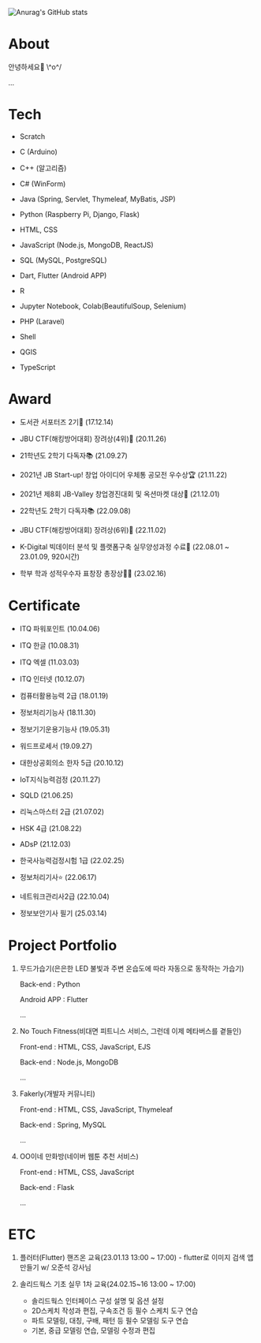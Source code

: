 <!-- ![header](https://capsule-render.vercel.app/api?type=waving&color=03C75B&height=400&section=header&text=Seung-Hwan%20Jung&fontSize=90&desc=Student&animation=fadeIn&fontColor=ffffff&fontAlign=50&fontAlignY=40&descSize=40&descAlign=50&descAlignY=60&stroke=FAE100&strokeWidth=3) -->

![Anurag's GitHub stats](https://github-readme-stats.vercel.app/api?username=kuma1105&theme=highcontrast&show_icons=true)

# About

안녕하세요🙌 \\^o^/

...

# Tech

- Scratch

- C (Arduino)

- C++ (알고리즘)

- C# (WinForm)

- Java (Spring, Servlet, Thymeleaf, MyBatis, JSP)

- Python (Raspberry Pi, Django, Flask)

- HTML, CSS

- JavaScript (Node.js, MongoDB, ReactJS)

- SQL (MySQL, PostgreSQL)

- Dart, Flutter (Android APP)

- R

- Jupyter Notebook, Colab(BeautifulSoup, Selenium)

- PHP (Laravel)

- Shell

- QGIS

- TypeScript

# Award

- 도서관 서포터즈 2기📢 (17.12.14)

- JBU CTF(해킹방어대회) 장려상(4위)🔐 (20.11.26)

- 21학년도 2학기 다독자📚 (21.09.27)

- 2021년 JB Start-up! 창업 아이디어 우체통 공모전 우수상🏆 (21.11.22)

- 2021년 제8회 JB-Valley 창업경진대회 및 옥션마켓 대상🥇 (21.12.01)

- 22학년도 2학기 다독자📚 (22.09.08)

- JBU CTF(해킹방어대회) 장려상(6위)🔐 (22.11.02)

- K-Digital 빅데이터 분석 및 플랫폼구축 실무양성과정 수료🏅 (22.08.01 ~ 23.01.09, 920시간)

- 학부 학과 성적우수자 표창장 총장상👨‍🎓 (23.02.16)

# Certificate

- ITQ 파워포인트 (10.04.06)

- ITQ 한글 (10.08.31)

- ITQ 엑셀 (11.03.03)

- ITQ 인터넷 (10.12.07)

- 컴퓨터활용능력 2급 (18.01.19)

- 정보처리기능사 (18.11.30)

- 정보기기운용기능사 (19.05.31)

- 워드프로세서 (19.09.27)

- 대한상공회의소 한자 5급 (20.10.12)

- IoT지식능력검정 (20.11.27)

- SQLD (21.06.25)

- 리눅스마스터 2급 (21.07.02)

- HSK 4급 (21.08.22)

- ADsP (21.12.03)

- 한국사능력검정시험 1급 (22.02.25)

- 정보처리기사⭐ (22.06.17)

- 네트워크관리사2급 (22.10.04)

- 정보보안기사 필기 (25.03.14)

# Project Portfolio

1. 무드가습기(은은한 LED 불빛과 주변 온습도에 따라 자동으로 동작하는 가습기)
   
   Back-end : Python
   
   Android APP : Flutter
   
   ...

2. No Touch Fitness(비대면 피트니스 서비스, 그런데 이제 메타버스를 곁들인)

   Front-end : HTML, CSS, JavaScript, EJS
   
   Back-end : Node.js, MongoDB
   
   ...

3. Fakerly(개발자 커뮤니티)

   Front-end : HTML, CSS, JavaScript, Thymeleaf
   
   Back-end : Spring, MySQL

   ...
   
4. OO이네 만화방(네이버 웹툰 추천 서비스)

   Front-end : HTML, CSS, JavaScript
   
   Back-end : Flask

   ...

# ETC

1. 플러터(Flutter) 핸즈온 교육(23.01.13 13:00 ~ 17:00) - flutter로 이미지 검색 앱 만들기 w/ 오준석 강사님

2. 솔리드웍스 기초 실무 1차 교육(24.02.15~16 13:00 ~ 17:00)
   - 솔리드웍스 인터페이스 구성 설명 및 옵션 설정
   - 2D스케치 작성과 편집, 구속조건 등 필수 스케치 도구 연습
   - 파트 모델링, 대칭, 구배, 패턴 등 필수 모델링 도구 연습
   - 기본, 중급 모델링 연습, 모델링 수정과 편집

<!-- ![footer](https://capsule-render.vercel.app/api?section=footer&type=waving&color=395498&height=400&text=Thank%20you%20for%20comming😊&fontSize=60&fontAlignY=55&fontColor=ffffff&stroke=FAE100&strokeWidth=3) -->

<!-- https://github.com/kyechan99/capsule-render#descalign -->
<!-- https://github.com/anuraghazra/github-readme-stats/blob/master/themes/README.md -->
<!-- https://meyerweb.com/eric/tools/dencoder/ -->
